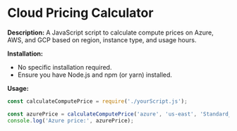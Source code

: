 # Cloud Pricing Calculator

**Description:**
A JavaScript script to calculate compute prices on Azure, AWS, and GCP based on region, instance type, and usage hours.

**Installation:**
* No specific installation required.
* Ensure you have Node.js and npm (or yarn) installed.

**Usage:**
```javascript
const calculateComputePrice = require('./yourScript.js');

const azurePrice = calculateComputePrice('azure', 'us-east', 'Standard_D2s_v3', 720);
console.log('Azure price:', azurePrice);

